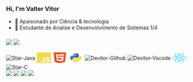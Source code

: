 ### Hi, I'm Valter Vitor

- 🔭 Apaixonado por Ciência & tecnologia
- 🌱 Estudante de Analise e Desenvolvimento de Sistemas 1/4

###

<div>
  <img height="180em" src="https://github-readme-stats.vercel.app/api?username=DEVitor&show_icons=true&theme=tokyonight"/>
  <img height="180em" src="https://github-readme-stats.vercel.app/api/top-langs/?username=DEVitor&layout=compact&theme=tokyonight"/>
</div>
                                                                                                                                              
<div style="display: inline_block"><br>
  <img align="center" alt="Star-Java" height="30" width="40" src="https://cdn.jsdelivr.net/gh/devicons/devicon/icons/java/java-original.svg">
  <img align="center" alt="Devitor-Js" height="30" width="40" src="https://raw.githubusercontent.com/devicons/devicon/master/icons/javascript/javascript-plain.svg">
  <img align="center" alt="Devitor-HTML" height="30" width="40" src="https://raw.githubusercontent.com/devicons/devicon/master/icons/html5/html5-original.svg">
  <img align="center" alt="Devitor-Python" height="30" width="40" src="https://raw.githubusercontent.com/devicons/devicon/master/icons/python/python-original.svg">
  <img align="center" alt="Devitor-Github" height="30" width="40" src="https://cdn.jsdelivr.net/gh/devicons/devicon/icons/github/github-original.svg" />
  <img align="center" alt="Devitor-Vscode" height="30" width="40" src="https://cdn.jsdelivr.net/gh/devicons/devicon/icons/vscode/vscode-original.svg" />
  <img align="center" alt="Star-React" height="30" width="40" src="https://raw.githubusercontent.com/devicons/devicon/master/icons/react/react-original.svg">
  <img align="center" alt="Star-C" height="30" width="40" src="https://raw.githubusercontent.com/jmnote/z-icons/master/svg/c.svg">
</div>  
                                                                                                                                                                                                                                                                                        
<div> 
  <a href="https://instagram.com/vitordrummer77" target="_blank"><img src="https://img.shields.io/badge/-Instagram-%23E4405F?style=for-the-badge&logo=instagram&logoColor=white" target="_blank"></a>
 	<a href="https://discord.com/channels/@me" target="_blank"><img src="https://img.shields.io/badge/Discord-7289DA?style=for-the-badge&logo=discord&logoColor=white" target="_blank"></a> 
  <a href = "mailto:valtervitorfilho@gmail.com"><img src="https://img.shields.io/badge/-Gmail-%23333?style=for-the-badge&logo=gmail&logoColor=white" target="_blank"></a>
  <a href="https://www.linkedin.com/in/valter-vitor-0a3a64aa/" target="_blank"><img src="https://img.shields.io/badge/-LinkedIn-%230077B5?style=for-the-badge&logo=linkedin&logoColor=white" target="_blank"></a> 
 
  
</div>  
